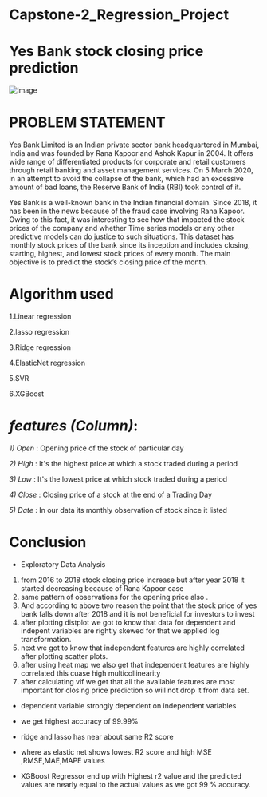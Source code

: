 
# Capstone-2_Regression_Project
# Yes Bank stock closing price prediction 
![image](https://user-images.githubusercontent.com/120714922/227891206-a6772957-b8ce-43e9-bfb4-2e956a058292.png) 

# PROBLEM STATEMENT

Yes Bank Limited is an Indian private sector bank headquartered in Mumbai, India and was founded by Rana Kapoor and Ashok Kapur in 2004. It offers wide range of differentiated products for corporate and retail customers through retail banking and asset management services. On 5 March 2020, in an attempt to avoid the collapse of the bank, which had an excessive amount of bad loans, the Reserve Bank of India (RBI) took control of it.

Yes Bank is a well-known bank in the Indian financial domain. Since 2018, it has been in the news because of the fraud case involving Rana Kapoor. Owing to this fact, it was interesting to see how that impacted the stock prices of the company and whether Time series models or any other predictive models can do justice to such situations. This dataset has monthly stock prices of the bank since its inception and includes closing, starting, highest, and lowest stock prices of every month. The main objective is to predict the stock’s closing price of the month.

# Algorithm used 
1.Linear regression

2.lasso regression

3.Ridge regression

4.ElasticNet regression

5.SVR

6.XGBoost

# *features (Column)*:

 *1) Open* : Opening price of the stock of particular day

 *2) High* : It's the highest price at which a stock traded during a period

 *3) Low* : It's the lowest price at which stock traded during a period

 *4) Close* : Closing price of a stock at the end of a Trading Day

*5) Date* : In our data its monthly observation of stock since it listed

# Conclusion

*   Exploratory Data Analysis 
1. from 2016 to 2018 stock closing price increase but after year 2018 it started decreasing because of Rana Kapoor case
2. same pattern of observations for the opening price also .
3. And according to above two reason the point that the stock price of yes bank falls down after 2018 and it is not beneficial for investors to invest
4. after plotting distplot we got to know that data for dependent and indepent variables are rightly skewed for that we applied log transformation.
5. next we got to know that independent features are highly correlated after plotting scatter plots.
6. after using heat map we also get that independent features are highly correlated  this cuase high multicollinearity
7. after calculating vif we get that all the available features are most important for closing price prediction so will not drop it from data set.




*   dependent variable strongly dependent on independent variables


*  we get highest accuracy of 99.99%

*   ridge and lasso has near about same R2 score 
*   where as elastic net shows lowest R2 score and high MSE ,RMSE,MAE,MAPE values

* XGBoost Regressor end up with Highest r2 value and the predicted values are nearly equal to the actual values as we got 99 % accuracy.
